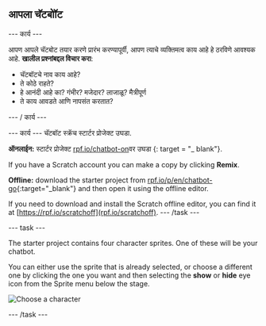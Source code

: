 ## आपला चॅटबोॉट

\--- कार्य \---

आपण आपले चॅटबोट तयार करणे प्रारंभ करण्यापूर्वी, आपण त्याचे व्यक्तिमत्व काय आहे हे ठरविणे आवश्यक आहे. **खालील प्रश्नांबद्दल विचार करा**:

+ चॅटबॉटचे नाव काय आहे?
+ ते कोठे राहते?
+ हे आनंदी आहे का? गंभीर? मजेदार? लाजाळू? मैत्रीपूर्ण
+ ते काय आवडते आणि नापसंत करतात?

\--- / कार्य \---

\--- कार्य \--- चॅटबॉट स्क्रॅच स्टार्टर प्रोजेक्ट उघडा.

**ऑनलाईन:** स्टार्टर प्रोजेक्ट [rpf.io/chatbot-on](http://rpf.io/chatbot-on)वर उघडा {: target = "_ blank"}.

If you have a Scratch account you can make a copy by clicking **Remix**.

**Offline:** download the starter project from [rpf.io/p/en/chatbot-go](http://rpf.io/p/en/chatbot-go){:target="_blank"} and then open it using the offline editor.

If you need to download and install the Scratch offline editor, you can find it at [https://rpf.io/scratchoff](rpf.io/scratchoff). \--- /task \---

\--- task \---

The starter project contains four character sprites. One of these will be your chatbot.

You can either use the sprite that is already selected, or choose a different one by clicking the one you want and then selecting the **show** or **hide** eye icon from the Sprite menu below the stage.

![Choose a character](images/chatbot-characters.png)

\--- /task \---